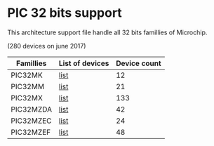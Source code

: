 # PIC 32 bits support

This architecture support file handle all 32 bits famillies of Microchip.

(280 devices on june 2017)

|Famillies|List of devices|Device count|
|---------|---------------|------------|
|PIC32MK|[list](../pic32mk/README.md)|12|
|PIC32MM|[list](../pic32mm/README.md)|21|
|PIC32MX|[list](../pic32mx/README.md)|133|
|PIC32MZDA|[list](../pic32mzda/README.md)|42|
|PIC32MZEC|[list](../pic32mzec/README.md)|24|
|PIC32MZEF|[list](../pic32mzef/README.md)|48|
